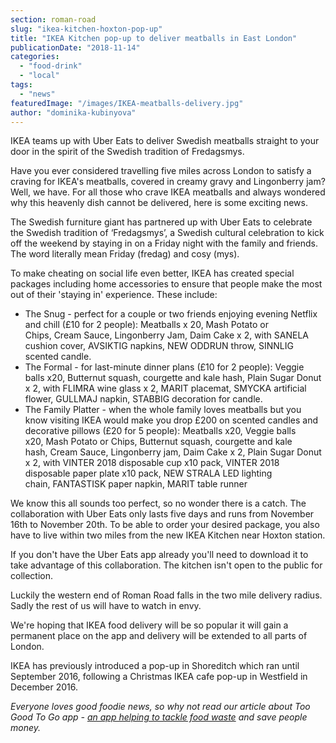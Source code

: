 ```yaml
---
section: roman-road
slug: "ikea-kitchen-hoxton-pop-up"
title: "IKEA Kitchen pop-up to deliver meatballs in East London"
publicationDate: "2018-11-14"
categories: 
  - "food-drink"
  - "local"
tags: 
  - "news"
featuredImage: "/images/IKEA-meatballs-delivery.jpg"
author: "dominika-kubinyova"
---
```


IKEA teams up with Uber Eats to deliver Swedish meatballs straight to your door in the spirit of the Swedish tradition of Fredagsmys.

Have you ever considered travelling five miles across London to satisfy a craving for IKEA's meatballs, covered in creamy gravy and Lingonberry jam? Well, we have. For all those who crave IKEA meatballs and always wondered why this heavenly dish cannot be delivered, here is some exciting news.

The Swedish furniture giant has partnered up with Uber Eats to celebrate the Swedish tradition of ‘Fredagsmys’, a Swedish cultural celebration to kick off the weekend by staying in on a Friday night with the family and friends. The word literally mean Friday (fredag) and cosy (mys).

To make cheating on social life even better, IKEA has created special packages including home accessories to ensure that people make the most out of their 'staying in' experience. These include:

- The Snug - perfect for a couple or two friends enjoying evening Netflix and chill (£10 for 2 people): Meatballs x 20, Mash Potato or Chips, Cream Sauce, Lingonberry Jam, Daim Cake x 2, with SANELA cushion cover, AVSIKTIG napkins, NEW ODDRUN throw, SINNLIG scented candle.
- The Formal - for last-minute dinner plans (£10 for 2 people): Veggie balls x20, Butternut squash, courgette and kale hash, Plain Sugar Donut x 2, with FLIMRA wine glass x 2, MARIT placemat, SMYCKA artificial flower, GULLMAJ napkin, STABBIG decoration for candle.
- The Family Platter - when the whole family loves meatballs but you know visiting IKEA would make you drop £200 on scented candles and decorative pillows (£20 for 5 people): Meatballs x20, Veggie balls x20, Mash Potato or Chips, Butternut squash, courgette and kale hash, Cream Sauce, Lingonberry jam, Daim Cake x 2, Plain Sugar Donut x 2, with VINTER 2018 disposable cup x10 pack, VINTER 2018 disposable paper plate x10 pack, NEW STRALA LED lighting chain, FANTASTISK paper napkin, MARIT table runner

We know this all sounds too perfect, so no wonder there is a catch. The collaboration with Uber Eats only lasts five days and runs from November 16th to November 20th. To be able to order your desired package, you also have to live within two miles from the new IKEA Kitchen near Hoxton station.

If you don't have the Uber Eats app already you'll need to download it to take advantage of this collaboration. The kitchen isn't open to the public for collection.

Luckily the western end of Roman Road falls in the two mile delivery radius. Sadly the rest of us will have to watch in envy.

We're hoping that IKEA food delivery will be so popular it will gain a permanent place on the app and delivery will be extended to all parts of London.

IKEA has previously introduced a pop-up in Shoreditch which ran until September 2016, following a Christmas IKEA cafe pop-up in Westfield in December 2016.

_Everyone loves good foodie news, so why not read our article about Too Good To Go app - [an app helping to tackle food waste](https://romanroadlondon.com/too-good-to-go-food-waste-app-local-businesses/) and save people money._
